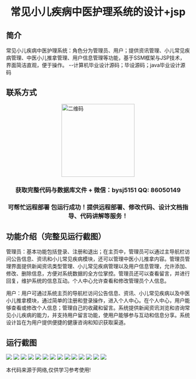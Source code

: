 <p><h1 align="center">常见小儿疾病中医护理系统的设计+jsp</h1></p>

## 简介
常见小儿疾病中医护理系统：角色分为管理员、用户；提供资讯管理、小儿常见疾病管理、中医小儿推拿管理、用户信息管理等功能，基于SSM框架与JSP技术，界面简洁直观，便于操作。    --计算机毕业设计源码；毕设源码；java毕业设计源码


## 联系方式
<img src="https://bs-1329754181.cos.ap-shanghai.myqcloud.com/wx.jpg" alt="二维码" style="display: block; margin: 0 auto;" width="200px">
<p><h3 align="center">获取完整代码与数据库文件 + 微信：bysj5151 QQ: 86050149</h3></p>
<p><h3 align="center">可帮忙远程部署 包运行成功！提供远程部署、修改代码、设计文档指导、代码讲解等服务！</h3></p>

## 功能介绍（完整见运行截图）
管理员：基本功能包括登录、注册和退出；在主页中，管理员可以通过主导航栏访问公告信息、资讯和小儿常见疾病模块，还可以管理中医小儿推拿内容。管理员管理界面提供新闻资讯类型管理、小儿常见疾病管理以及用户信息管理，允许添加、修改、删除信息，方便对系统数据的全方位掌控。管理员还可以查看留言，并进行回复，维护系统的信息互动。个人中心允许查看和修改管理员个人信息。

用户：用户可通过系统主页的导航栏访问公告信息、资讯、小儿常见疾病以及中医小儿推拿模块，通过简单的注册和登录操作，进入个人中心。在个人中心，用户能够查看或修改个人信息；管理自己的收藏和留言。系统提供新闻资讯浏览和咨询常见小儿疾病的能力，并支持用户留言功能，使用户能够参与互动和信息分享。系统设计旨在为用户提供便捷的健康咨询和知识获取渠道。


## 运行截图
![](https://bs-1329754181.cos.ap-shanghai.myqcloud.com/ssm/commonPediatricDiseases/img/001.jpg)
![](https://bs-1329754181.cos.ap-shanghai.myqcloud.com/ssm/commonPediatricDiseases/img/002.jpg)
![](https://bs-1329754181.cos.ap-shanghai.myqcloud.com/ssm/commonPediatricDiseases/img/003.jpg)
![](https://bs-1329754181.cos.ap-shanghai.myqcloud.com/ssm/commonPediatricDiseases/img/004.jpg)
![](https://bs-1329754181.cos.ap-shanghai.myqcloud.com/ssm/commonPediatricDiseases/img/005.jpg)
![](https://bs-1329754181.cos.ap-shanghai.myqcloud.com/ssm/commonPediatricDiseases/img/006.jpg)
![](https://bs-1329754181.cos.ap-shanghai.myqcloud.com/ssm/commonPediatricDiseases/img/007.jpg)
![](https://bs-1329754181.cos.ap-shanghai.myqcloud.com/ssm/commonPediatricDiseases/img/008.jpg)
![](https://bs-1329754181.cos.ap-shanghai.myqcloud.com/ssm/commonPediatricDiseases/img/009.jpg)
![](https://bs-1329754181.cos.ap-shanghai.myqcloud.com/ssm/commonPediatricDiseases/img/010.jpg)
![](https://bs-1329754181.cos.ap-shanghai.myqcloud.com/ssm/commonPediatricDiseases/img/011.jpg)
![](https://bs-1329754181.cos.ap-shanghai.myqcloud.com/ssm/commonPediatricDiseases/img/012.jpg)
![](https://bs-1329754181.cos.ap-shanghai.myqcloud.com/ssm/commonPediatricDiseases/img/013.jpg)
![](https://bs-1329754181.cos.ap-shanghai.myqcloud.com/ssm/commonPediatricDiseases/img/014.jpg)

<p>本代码来源于网络,仅供学习参考使用!</p>
